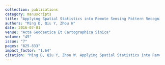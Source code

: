```yaml
---
collection: publications
category: manuscripts
title: "Applying Spatial Statistics into Remote Sensing Pattern Recognition: with Case Study of Cropland Extraction Based on GeOBIA"
authors: "Ming D, Qiu Y, Zhou W"
date: 2016-07-01
venue: "Acta Geodaetica Et Cartographica Sinica"
volume: "45"
issue: "7"
pages: "825-833"
impact_factor: "1.64"
citation: "Ming D, Qiu Y, Zhou W. Applying Spatial Statistics into Remote Sensing Pattern Recognition: with Case Study of Cropland Extraction Based on GeOBIA. Acta Geodaetica Et Cartographica Sinica, 2016, 45(7):825-833."
---
```

